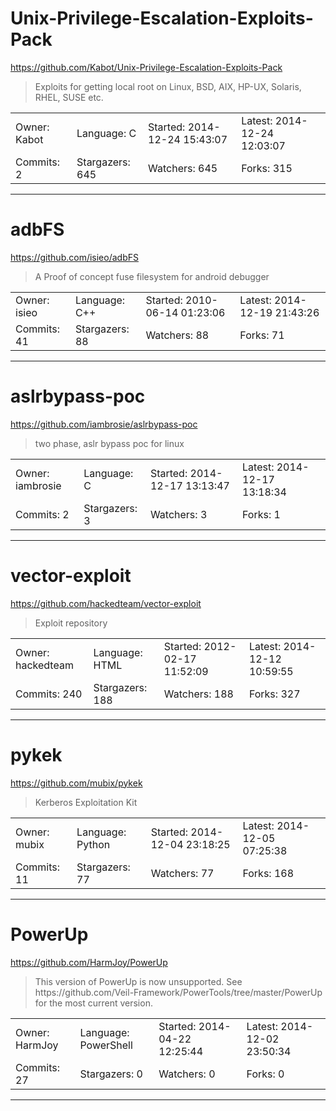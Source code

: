 # Unix-Privilege-Escalation-Exploits-Pack

https://github.com/Kabot/Unix-Privilege-Escalation-Exploits-Pack
<blockquote>
Exploits for getting local root on Linux, BSD, AIX, HP-UX, Solaris, RHEL, SUSE etc.
</blockquote>

<table>
<tr><td>Owner: Kabot</td>
    <td>Language: C</td>
    <td>Started: 2014-12-24 15:43:07</td>
    <td>Latest: 2014-12-24 12:03:07</td></tr>
<tr><td>Commits: 2</td>
    <td>Stargazers: 645</td>
    <td>Watchers: 645</td>
    <td>Forks: 315</td></tr>
</table>

---

# adbFS

https://github.com/isieo/adbFS
<blockquote>
A Proof of concept fuse filesystem for android debugger
</blockquote>

<table>
<tr><td>Owner: isieo</td>
    <td>Language: C++</td>
    <td>Started: 2010-06-14 01:23:06</td>
    <td>Latest: 2014-12-19 21:43:26</td></tr>
<tr><td>Commits: 41</td>
    <td>Stargazers: 88</td>
    <td>Watchers: 88</td>
    <td>Forks: 71</td></tr>
</table>

---

# aslrbypass-poc

https://github.com/iambrosie/aslrbypass-poc
<blockquote>
two phase, aslr bypass poc for linux
</blockquote>

<table>
<tr><td>Owner: iambrosie</td>
    <td>Language: C</td>
    <td>Started: 2014-12-17 13:13:47</td>
    <td>Latest: 2014-12-17 13:18:34</td></tr>
<tr><td>Commits: 2</td>
    <td>Stargazers: 3</td>
    <td>Watchers: 3</td>
    <td>Forks: 1</td></tr>
</table>

---

# vector-exploit

https://github.com/hackedteam/vector-exploit
<blockquote>
Exploit repository
</blockquote>

<table>
<tr><td>Owner: hackedteam</td>
    <td>Language: HTML</td>
    <td>Started: 2012-02-17 11:52:09</td>
    <td>Latest: 2014-12-12 10:59:55</td></tr>
<tr><td>Commits: 240</td>
    <td>Stargazers: 188</td>
    <td>Watchers: 188</td>
    <td>Forks: 327</td></tr>
</table>

---

# pykek

https://github.com/mubix/pykek
<blockquote>
Kerberos Exploitation Kit
</blockquote>

<table>
<tr><td>Owner: mubix</td>
    <td>Language: Python</td>
    <td>Started: 2014-12-04 23:18:25</td>
    <td>Latest: 2014-12-05 07:25:38</td></tr>
<tr><td>Commits: 11</td>
    <td>Stargazers: 77</td>
    <td>Watchers: 77</td>
    <td>Forks: 168</td></tr>
</table>

---

# PowerUp

https://github.com/HarmJoy/PowerUp
<blockquote>
This version of PowerUp is now unsupported. See https://github.com/Veil-Framework/PowerTools/tree/master/PowerUp for the most current version.
</blockquote>

<table>
<tr><td>Owner: HarmJoy</td>
    <td>Language: PowerShell</td>
    <td>Started: 2014-04-22 12:25:44</td>
    <td>Latest: 2014-12-02 23:50:34</td></tr>
<tr><td>Commits: 27</td>
    <td>Stargazers: 0</td>
    <td>Watchers: 0</td>
    <td>Forks: 0</td></tr>
</table>

---

